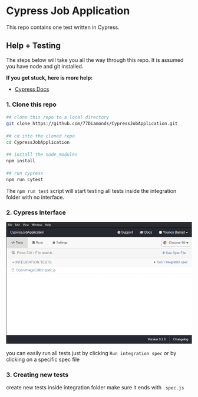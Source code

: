 # Cypress Job Application

This repo contains one test written in Cypress.

## Help + Testing

The steps below will take you all the way through this repo. It is assumed you have node and git installed.

**If you get stuck, here is more help:**

* [Cypress Docs](https://on.cypress.io)

### 1. Clone this repo

```bash
## clone this repo to a local directory
git clone https://github.com/77Diamonds/CypressJobApplication.git

## cd into the cloned repo
cd CypressJobApplication

## install the node_modules
npm install

## run cypress
npm run cytest
```

The `npm run test` script will start testing all tests inside the integration folder with no interface.

### 2. Cypress Interface

![cypress interface](images/cypress.png)

you can easily run all tests just by clicking `Run integration spec` or by clicking on a specific spec file

### 3. Creating new tests

create new tests inside integration folder make sure it ends with `.spec.js`